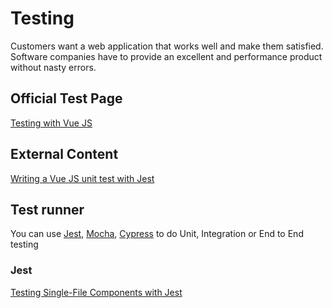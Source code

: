 # Testing

Customers want a web application that works well and make them satisfied.
Software companies have to provide an excellent and performance product without nasty errors.

## Official Test Page

[Testing with Vue JS](https://vue-test-utils.vuejs.org/)

## External Content

[Writing a Vue JS unit test with Jest](https://www.youtube.com/watch?v=vQ4A7EfAHOg)

## Test runner

You can use [Jest](https://jestjs.io/), [Mocha](https://mochajs.org/), [Cypress](https://www.cypress.io/) to do Unit, Integration or End to End testing

### Jest

[Testing Single-File Components with Jest](https://vue-test-utils.vuejs.org/guides/testing-single-file-components-with-jest.html)
